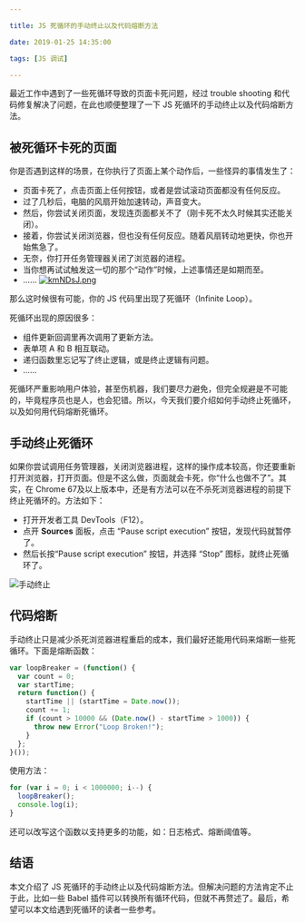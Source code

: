 ```yaml
---

title: JS 死循环的手动终止以及代码熔断方法

date: 2019-01-25 14:35:00

tags: [JS 调试]

---
```


最近工作中遇到了一些死循环导致的页面卡死问题，经过 trouble shooting 和代码修复解决了问题，在此也顺便整理了一下 JS 死循环的手动终止以及代码熔断方法。

<!--more-->

## 被死循环卡死的页面

你是否遇到这样的场景，在你执行了页面上某个动作后，一些怪异的事情发生了：

- 页面卡死了，点击页面上任何按钮，或者是尝试滚动页面都没有任何反应。
- 过了几秒后，电脑的风扇开始加速转动，声音变大。
- 然后，你尝试关闭页面，发现连页面都关不了（刚卡死不太久时候其实还能关闭）。
- 接着，你尝试关闭浏览器，但也没有任何反应。随着风扇转动地更快，你也开始焦急了。
- 无奈，你打开任务管理器关闭了浏览器的进程。
- 当你想再试试触发这一切的那个“动作”时候，上述事情还是如期而至。
- ……
[![kmNDsJ.png](https://s2.ax1x.com/2019/01/25/kmNDsJ.png)](https://imgchr.com/i/kmNDsJ)

那么这时候很有可能，你的 JS 代码里出现了死循环（Infinite Loop）。

死循环出现的原因很多：

- 组件更新回调里再次调用了更新方法。
- 表单项 A 和 B 相互联动。
- 递归函数里忘记写了终止逻辑，或是终止逻辑有问题。
- ……

死循环严重影响用户体验，甚至伤机器，我们要尽力避免，但完全规避是不可能的，毕竟程序员也是人，也会犯错。所以，今天我们要介绍如何手动终止死循环，以及如何用代码熔断死循环。

## 手动终止死循环

如果你尝试调用任务管理器，关闭浏览器进程，这样的操作成本较高，你还要重新打开浏览器，打开页面。但是不这么做，页面就会卡死，你“什么也做不了”。其实，在 Chrome 67及以上版本中，还是有方法可以在不杀死浏览器进程的前提下终止死循环的。方法如下：

- 打开开发者工具 DevTools（F12）。
- 点开 **Sources** 面板，点击 “Pause script execution” 按钮，发现代码就暂停了。
- 然后长按“Pause script execution” 按钮，并选择 “Stop” 图标，就终止死循环了。

![手动终止](https://i.stack.imgur.com/iYiF1.png)

## 代码熔断

手动终止只是减少杀死浏览器进程重启的成本，我们最好还能用代码来熔断一些死循环。下面是熔断函数：

```js
var loopBreaker = (function() {
  var count = 0;
  var startTime;
  return function() {
    startTime || (startTime = Date.now());
    count += 1;
    if (count > 10000 && (Date.now() - startTime > 1000)) {
      throw new Error("Loop Broken!");
    }
  };
}());
```

使用方法：

```js
for (var i = 0; i < 1000000; i--) {
  loopBreaker();
  console.log(i);
}
```

还可以改写这个函数以支持更多的功能，如：日志格式、熔断阈值等。

## 结语

本文介绍了 JS 死循环的手动终止以及代码熔断方法。但解决问题的方法肯定不止于此，比如一些 Babel 插件可以转换所有循环代码，但就不再赘述了。最后，希望可以本文给遇到死循环的读者一些参考。
